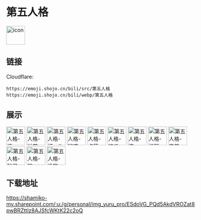# 第五人格
<img src="https://emoji.shojo.cn/bili/src/第五人格/icon.png" width="50" height="50" alt="icon">

## 链接
Cloudflare:
```
https://emoji.shojo.cn/bili/src/第五人格
https://emoji.shojo.cn/bili/webp/第五人格
```
## 展示
<img src="https://emoji.shojo.cn/bili/src/第五人格/第五人格-汗.png" width="50" height="50" alt="第五人格-汗">
<img src="https://emoji.shojo.cn/bili/src/第五人格/第五人格-送花.png" width="50" height="50" alt="第五人格-送花">
<img src="https://emoji.shojo.cn/bili/src/第五人格/第五人格-打call.png" width="50" height="50" alt="第五人格-打call">
<img src="https://emoji.shojo.cn/bili/src/第五人格/第五人格-疑惑.png" width="50" height="50" alt="第五人格-疑惑">
<img src="https://emoji.shojo.cn/bili/src/第五人格/第五人格-点赞.png" width="50" height="50" alt="第五人格-点赞">
<img src="https://emoji.shojo.cn/bili/src/第五人格/第五人格-吃瓜.png" width="50" height="50" alt="第五人格-吃瓜">
<img src="https://emoji.shojo.cn/bili/src/第五人格/第五人格-惊.png" width="50" height="50" alt="第五人格-惊">
<img src="https://emoji.shojo.cn/bili/src/第五人格/第五人格-机智.png" width="50" height="50" alt="第五人格-机智">
<img src="https://emoji.shojo.cn/bili/src/第五人格/第五人格-害羞.png" width="50" height="50" alt="第五人格-害羞">
<img src="https://emoji.shojo.cn/bili/src/第五人格/第五人格-酸了.png" width="50" height="50" alt="第五人格-酸了">
<img src="https://emoji.shojo.cn/bili/src/第五人格/第五人格-哭.png" width="50" height="50" alt="第五人格-哭">
<img src="https://emoji.shojo.cn/bili/src/第五人格/第五人格-偷笑.png" width="50" height="50" alt="第五人格-偷笑">

## 下载地址

https://shamiko-my.sharepoint.com/:u:/g/personal/img_yuru_pro/ESdoVG_PQd5AkdVROZat8pwBRZttlz8AJSfcWKtK22c2oQ